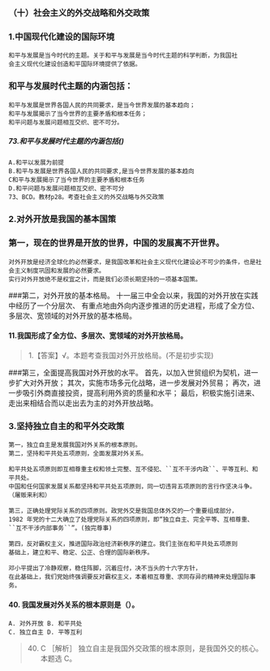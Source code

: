 ### （十）社会主义的外交战略和外交政策
### 1.中国现代化建设的国际环境
    和平与发展是当今时代的主题。关于和平与发展是当今时代主题的科学判断，为我国社
    会主义现代化建设创造和平国际环境提供了依据。
    
### 和平与发展时代主题的内涵包括：
    和平与发展是世界各国人民的共同要求，是当今世界发展的基本趋向；
    和平与发展揭示了当今世界的主要矛盾和根本任务；
    和平问题与发展问题相互交织、密不可分。
    
##### 73.和平与发展时代主题的内涵包括()
    A.和平以发展为前提
    B.和平与发展是世界各国人民的共同要求,是当今世界发展的基本趋向
    C和平与发展揭示了当今世界的主要矛盾和根本任务
    D.和平问题与发展问题相互交织、密不可分
    73、BCD。教材p28。考查社会主义的外交战略与外交政策
        
    
### 2.对外开放是我国的基本国策
### 第一，现在的世界是开放的世界，中国的发展离不开世界。
    对外开放是经济全球化的必然要求，是我国改革和社会主义现代化建设必不可少的条件，也是社会主义制度巩固和发展的必然要求。
    实行对外开放绝不是权宜之计，而是我们必须长期坚持的一项基本国策。
    
###第二，对外开放的基本格局。
    十一届三中全会以来，我国的对外开放在实践中经历了一个分层次、
    有重点地由外向内逐步推进的历史进程，形成了全方位、多层次、宽领域的对外开放的基本格局。
    
#### 11.我国形成了全方位、多层次、宽领域的对外开放格局。
>   1.【答案】√。本题考查我国对外开放格局。(不是初步实现)    
    
###第三，全面提高我国对外开放的水平。
    首先，以加入世贸组织为契机，进一步扩大对外开放；
    其次，实施市场多元化战略，进一步发展对外贸易；
    再次，进一步吸引外商直接投资，提高利用外资的质量和水平；
    最后，积极实施引进来、走出来相结合而以走出去为主的对外开放战略。

### 3.坚持独立自主的和平外交政策
    第一，独立自主是发展我国对外关系的根本原则。
    第二，坚持和平共处五项原则，全面发展对外关系。
    
    和平共处五项原则即互相尊重主权和领土完整、互不侵犯、``互不干涉内政``、平等互利、和平共处。
    中国和任何国家发展关系都坚持和平共处五项原则，同一切违背五项原则的言行作坚决斗争。（屠贩来利和）
    
    第三，正确处理党际关系的四项原则。政党外交是我国总体外交的一个重要组成部分，
    1982 年党的十二大确立了处理党际关系的四项原则，即“独立自主、完全平等、互相尊重、
    ``互不干涉内部事务``”。(独完尊事)
    
    第四，反对霸权主义，推进国际政治经济新秩序的建立。我们主张在和平共处五项原则
    基础上，建立和平、稳定、公正、合理的国际新秩序。
    
    邓小平提出了冷静观察，稳住阵脚，沉着应付，决不当头的十六字方针，
    在此基础上，我们党始终强调要反对霸权主义，本着相互尊重、求同存异的精神来处理国际事务。

#### 40. 我国发展对外关系的根本原则是（）。
    A. 对外开放 B. 和平共处
    C. 独立自主 D. 平等互利
>   40. C ［解析］ 独立自主是我国外交政策的根本原则，是我国外交的核心。
    本题选 C。